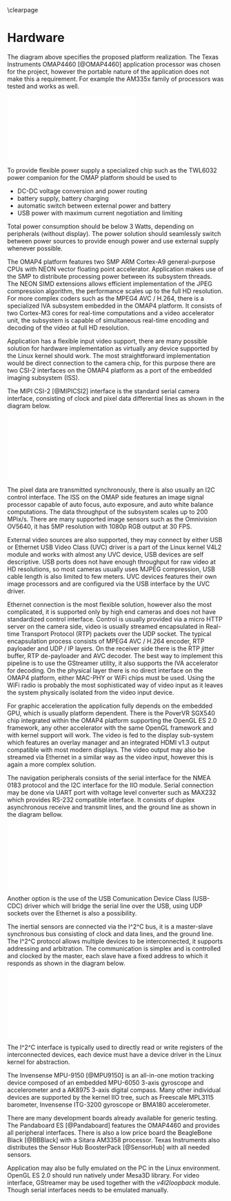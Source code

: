 \clearpage

# Hardware

The diagram above specifies the proposed platform realization.
The Texas Instruments OMAP4460 [@OMAP4460] application processor was chosen for the project,
however the portable nature of the application does not make this a requirement.
For example the AM335x family of processors was tested and works as well.

![Proposed hardware solution](images/hardware.pdf)

To provide flexible power supply a specialized chip such as the TWL6032 power companion for the OMAP platform should be used to

 * DC-DC voltage conversion and power routing
 * battery supply, battery charging
 * automatic switch between external power and battery
 * USB power with maximum current negotiation and limiting

Total power consumption should be below 3 Watts, depending on peripherals (without display).
The power solution should seamlessly switch between power sources to provide enough power and use external supply whenever possible.

The OMAP4 platform features two SMP ARM Cortex-A9 general-purpose CPUs with NEON vector floating point accelerator.
Application makes use of the SMP to distribute processing power between its subsystem threads.
The NEON SIMD extensions allows efficient implementation of the JPEG compression algorithm,
the performance scales up to the full HD resolution.
For more complex coders such as the MPEG4 AVC / H.264, there is a specialized IVA subsystem embedded in the OMAP4 platform.
It consists of two Cortex-M3 cores for real-time computations and a video accelerator unit,
the subsystem is capable of simultaneous real-time encoding and decoding of the video at full HD resolution.

Application has a flexible input video support, there are many possible solution for hardware implementation as
virtually any device supported by the Linux kernel should work.
The most straightforward implementation would be direct connection to the camera chip,
for this purpose there are two CSI-2 interfaces on the OMAP4 platform as a port of the embedded imaging subsystem (ISS).

The MIPI CSI-2 [@MIPICSI2] interface is the standard serial camera interface,
consisting of clock and pixel data differential lines as shown in the diagram below.

![CSI interface](images/csi.pdf)

The pixel data are transmitted synchronously, there is also usually an I2C control interface.
The ISS on the OMAP side features an image signal processor capable of auto focus, auto exposure, and auto white balance computations.
The data throughput of the subsystem scales up to 200 MPix/s.
There are many supported image sensors such as the Omnivision OV5640, it has 5MP resolution with 1080p RGB output at 30 FPS.

External video sources are also supported, they may connect by either USB or Ethernet 
USB Video Class (UVC) driver is a part of the Linux kernel V4L2 module and works with almost any UVC device, USB devices are self descriptive.
USB ports does not have enough throughput for raw video at HD resolutions, so most cameras usually uses MJPEG compression,
USB cable length is also limited to few meters.
UVC devices features their own image processors and are configured via the USB interface by the UVC driver.

Ethernet connection is the most flexible solution, however also the most complicated,
it is supported only by high end cameras and does not have standardized control interface.
Control is usually provided via a micro HTTP server on the camera side,
video is usually streamed encapsulated in Real-time Transport Protocol (RTP) packets over the UDP socket.
The typical encapsulation process consists of MPEG4 AVC / H.264 encoder, RTP payloader and UDP / IP layers.
On the receiver side there is the RTP jitter buffer, RTP de-payloader and AVC decoder.
The best way to implement this pipeline is to use the GStreamer utility, it also supports the IVA accelerator for decoding.
On the physical layer there is no direct interface on the OMAP4 platform, either MAC-PHY or WiFi chips must be used.
Using the WiFi radio is probably the most sophisticated way of video input as it leaves the system physically isolated from the video input device.

For graphic acceleration the application fully depends on the embedded GPU, which is usually platform dependent.
There is the PoverVR SGX540 chip integrated within the OMAP4 platform supporting the OpenGL ES 2.0 framework,
any other accelerator with the same OpenGL framework and with kernel support will work.
The video is fed to the display sub-system which features an overlay manager and an integrated HDMI v1.3 output
compatible with most modern displays.
The video output may also be streamed via Ethernet in a similar way as the video input, however this is again a more complex solution.

The navigation peripherals consists of the serial interface for the NMEA 0183 protocol and the I2C interface for the IIO module.
Serial connection may be done via UART port with voltage level converter such as MAX232 which provides RS-232 compatible interface.
It consists of duplex asynchronous receive and transmit lines, and the ground line as shown in the diagram bellow.

![UART interface](images/uart.pdf)

Another option is the use of the USB Comunication Device Class (USB-CDC) driver which will bridge the serial line over the USB,
using UDP sockets over the Ethernet is also a possibility.

The inertial sensors are connected via the I^2^C bus, it is a master-slave synchronous bus consisting of clock and data lines, and the ground line.
The I^2^C protocol allows multiple devices to be interconnected, it supports addressing and arbitration.
The communication is simplex and is controlled and clocked by the master, each slave have a fixed address to which it responds as shown in the diagram below.

![I^2^C interface](images/i2c.pdf)

The I^2^C interface is typically used to directly read or write registers of the interconnected devices,
each device must have a device driver in the Linux kernel for abstraction.

The Invensense MPU-9150 [@MPU9150] is an all-in-one motion tracking device composed of an embedded
MPU-6050 3-axis gyroscope and accelerometer and a AK8975 3-axis digital compass.
Many other individual devices are supported by the kernel IIO tree, such as Freescale MPL3115 barometer, Invensense ITG-3200 gyroscope or BMA180 accelerometer.

There are many development boards already available for generic testing.
The Pandaboard ES [@Pandaboard] features the OMAP4460 and provides all peripheral interfaces.
There is also a low price board the BeagleBone Black [@BBBlack] with a Sitara AM3358 processor.
Texas Instruments also distributes the Sensor Hub BoosterPack [@SensorHub] with all needed sensors.

Application may also be fully emulated on the PC in the Linux environment.
OpenGL ES 2.0 should run natively under Mesa3D library.
For video interface, GStreamer may be used together with the *v4l2loopback* module.
Though serial interfaces needs to be emulated manually.

